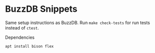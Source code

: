 # BuzzDB Snippets

Same setup instructions as BuzzDB. Run `make check-tests` for run tests instead of `ctest`.

Dependencies

```
apt install bison flex
```



